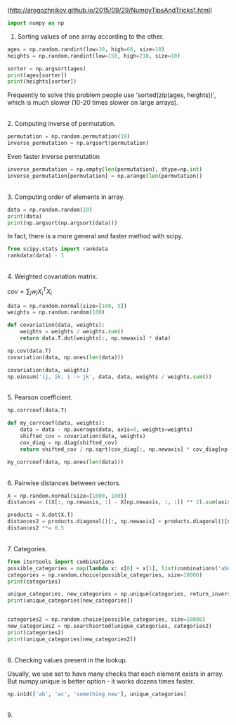(<http://arogozhnikov.github.io/2015/09/29/NumpyTipsAndTricks1.html>)

```python
import numpy as np
```

1. Sorting values of one array according to the other.
```python
ages = np.random.randint(low=30, high=60, size=10)
heights = np.random.randint(low=150, high=210, size=10)

sorter = np.argsort(ages)
print(ages[sorter])
print(heights[sorter])
```
Frequently to solve this problem people use 'sorted(zip(ages, heights))', which is much slower (10-20 times slower on large arrays).

<br>
2. Computing inverse of permutation.

```python
permutation = np.random.permutation(10)
inverse_permutation = np.argsort(permutation)
```

Even faster inverse permutation
```python
inverse_permutation = np.empty(len(permutation), dtype=np.int)
inverse_permutation[permutation] = np.arange(len(permutation))
```

<br>
3. Computing order of elements in array.

```python
data = np.random.random(10)
print(data)
print(np.argsort(np.argsort(data)))
```

In fact, there is a more general and faster method with scipy.
```python
from scipy.stats import rankdata
rankdata(data) - 1
```

<br>
4. Weighted covariation matrix.

$cov = \sum_{i} w_{i} X_{i}^{T} X_{i}$

```python
data = np.random.normal(size=[100, 5])
weights = np.random.random(100)

def covariation(data, weights):
    weights = weights / weights.sum()
    return data.T.dot(weights[:, np.newaxis] * data)

np.cov(data.T)
covariation(data, np.ones(len(data)))

covariation(data, weights)
np.einsum('ij, ik, i -> jk', data, data, weights / weights.sum())
```

<br>
5. Pearson coefficient.

```python
np.corrcoef(data.T)

def my_corrcoef(data, weights):
    data = data - np.average(data, axis=0, weights=weights)
    shifted_cov = covariation(data, weights)
    cov_diag = np.diag(shifted_cov)
    return shifted_cov / np.sqrt(cov_diag[:, np.newaxis] * cov_diag[np.newaxis, :])

my_corrcoef(data, np.ones(len(data)))
```

<br>
6. Pairwise distances between vectors.

```python
X = np.random.normal(size=[1000, 100])
distances = ((X[:, np.newaxis, :] - X[np.newaxis, :, :]) ** 2).sum(axis=2) ** 0.5

products = X.dot(X.T)
distances2 = products.diagonal()[:, np.newaxis] + products.diagonal()[np.newaxis, :]  - 2 * products
distances2 **= 0.5
```

<br>
7. Categories.

```python
from itertools import combinations
possible_categories = map(lambda x: x[0] + x[1], list(combinations('abcdefghijklmn', 2)))
categories = np.random.choice(possible_categories, size=10000)
print(categories)

unique_categories, new_categories = np.unique(categories, return_inverse=True)
print(unique_categories[new_categories])


categories2 = np.random.choice(possible_categories, size=10000)
new_categories2 = np.searchsorted(unique_categories, categories2)
print(categories2)
print(unique_categories[new_categories2])
```

<br>
8. Checking values present in the lookup.

Usually, we use set to have many checks that each element exists in array. But numpy.unique is better option - it works dozens times faster.

```python
np.in1d(['ab', 'ac', 'something new'], unique_categories)
```

<br>
9.
